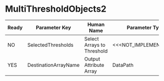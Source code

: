 # MultiThresholdObjects2 #

| Ready | Parameter Key | Human Name | Parameter Type | Parameter Class |
|-------|---------------|------------|-----------------|----------------|
| NO | SelectedThresholds | Select Arrays to Threshold | <<<NOT_IMPLEMENTED>>> | ComparisonSelectionAdvancedFilterParameter |
| YES | DestinationArrayName | Output Attribute Array | DataPath | ArrayCreationParameter |
